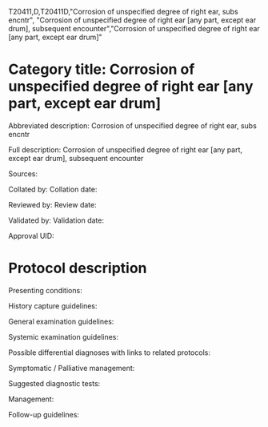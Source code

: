 T20411,D,T20411D,"Corrosion of unspecified degree of right ear, subs encntr", "Corrosion of unspecified degree of right ear [any part, except ear drum], subsequent encounter","Corrosion of unspecified degree of right ear [any part, except ear drum]"
# Category title: Corrosion of unspecified degree of right ear [any part, except ear drum]

Abbreviated description: Corrosion of unspecified degree of right ear, subs encntr

Full description: Corrosion of unspecified degree of right ear [any part, except ear drum], subsequent encounter

Sources:

Collated by:
Collation date:

Reviewed by:
Review date:

Validated by:
Validation date:

Approval UID:

# Protocol description

Presenting conditions:

History capture guidelines:

General examination guidelines:

Systemic examination guidelines:

Possible differential diagnoses with links to related protocols:

Symptomatic / Palliative management:

Suggested diagnostic tests:

Management:

Follow-up guidelines:
